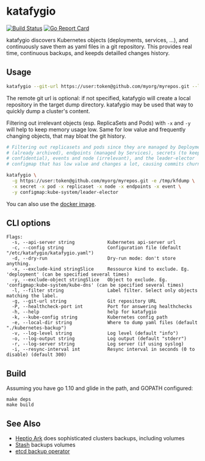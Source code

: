 # katafygio

[![Build Status](https://travis-ci.org/bpineau/katafygio.svg?branch=master)](https://travis-ci.org/bpineau/katafygio)
[![Go Report Card](https://goreportcard.com/badge/github.com/bpineau/katafygio)](https://goreportcard.com/report/github.com/bpineau/katafygio)

katafygio discovers Kubernetes objects (deployments, services, ...),
and continuously save them as yaml files in a git repository.
This provides real time, continuous backups, and keepds detailled changes history.

## Usage

```bash
katafygio --git-url https://user:token@github.com/myorg/myrepos.git --local-dir /tmp/kfdump
```

The remote git url is optional: if not specified, katafygio will create a local
repository in the target dump directory. katafygio may be used that way to
quickly dump a cluster's content.

Filtering out irrelevant objects (esp. ReplicaSets and Pods) with `-x` and `-y`
will help to keep memory usage low. Same for low value and frequently changing
objects, that may bloat the git history.


```bash
# Filtering out replicasets and pods since they are managed by Deployments
# (already archived), endpoints (managed by Services), secrets (to keep them
# confidential), events and node (irrelevant), and the leader-elector
# configmap that has low value and changes a lot, causing commits churn.

katafygio \
  -g https://user:token@github.com/myorg/myrepos.git -e /tmp/kfdump \
  -x secret -x pod -x replicaset -x node -x endpoints -x event \
  -y configmap:kube-system/leader-elector
```

You can also use the [docker image](https://hub.docker.com/r/bpineau/katafygio/).

## CLI options

```
Flags:
  -s, --api-server string            Kubernetes api-server url
  -c, --config string                Configuration file (default "/etc/katafygio/katafygio.yaml")
  -d, --dry-run                      Dry-run mode: don't store anything.
  -x, --exclude-kind stringSlice     Ressource kind to exclude. Eg. 'deployment' (can be specified several times)
  -y, --exclude-object stringSlice   Object to exclude. Eg. 'configmap:kube-system/kube-dns' (can be specified several times)
  -l, --filter string                Label filter. Select only objects matching the label.
  -g, --git-url string               Git repository URL
  -P, --healthcheck-port int         Port for answering healthchecks
  -h, --help                         help for katafygio
  -k, --kube-config string           Kubernetes config path
  -e, --local-dir string             Where to dump yaml files (default "./kubernetes-backup")
  -v, --log-level string             Log level (default "info")
  -o, --log-output string            Log output (default "stderr")
  -r, --log-server string            Log server (if using syslog)
  -i, --resync-interval int          Resync interval in seconds (0 to disable) (default 300)
```

## Build

Assuming you have go 1.10 and glide in the path, and GOPATH configured:

```shell
make deps
make build
```

## See Also

* [Heptio Ark](https://github.com/heptio/ark) does sophisticated clusters backups, including volumes
* [Stash](https://github.com/appscode/stash) backups volumes
* [etcd backup operator](https://coreos.com/operators/etcd/docs/latest/user/walkthrough/backup-operator.html)

